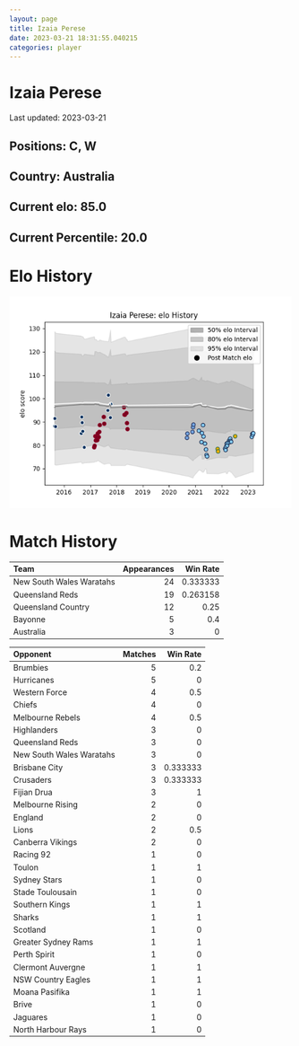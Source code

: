 ```yaml
---  
layout: page  
title: Izaia Perese  
date: 2023-03-21 18:31:55.040215  
categories: player  
---
```

# Izaia Perese


Last updated: 2023-03-21
## Positions: C, W

## Country: Australia

## Current elo: 85.0

## Current Percentile: 20.0

# Elo History


![elo history](history_IzaiaPerese.png)
# Match History


| Team                     |   Appearances |   Win Rate |
|:-------------------------|--------------:|-----------:|
| New South Wales Waratahs |            24 |   0.333333 |
| Queensland Reds          |            19 |   0.263158 |
| Queensland Country       |            12 |   0.25     |
| Bayonne                  |             5 |   0.4      |
| Australia                |             3 |   0        |

| Opponent                 |   Matches |   Win Rate |
|:-------------------------|----------:|-----------:|
| Brumbies                 |         5 |   0.2      |
| Hurricanes               |         5 |   0        |
| Western Force            |         4 |   0.5      |
| Chiefs                   |         4 |   0        |
| Melbourne Rebels         |         4 |   0.5      |
| Highlanders              |         3 |   0        |
| Queensland Reds          |         3 |   0        |
| New South Wales Waratahs |         3 |   0        |
| Brisbane City            |         3 |   0.333333 |
| Crusaders                |         3 |   0.333333 |
| Fijian Drua              |         3 |   1        |
| Melbourne Rising         |         2 |   0        |
| England                  |         2 |   0        |
| Lions                    |         2 |   0.5      |
| Canberra Vikings         |         2 |   0        |
| Racing 92                |         1 |   0        |
| Toulon                   |         1 |   1        |
| Sydney Stars             |         1 |   0        |
| Stade Toulousain         |         1 |   0        |
| Southern Kings           |         1 |   1        |
| Sharks                   |         1 |   1        |
| Scotland                 |         1 |   0        |
| Greater Sydney Rams      |         1 |   1        |
| Perth Spirit             |         1 |   0        |
| Clermont Auvergne        |         1 |   1        |
| NSW Country Eagles       |         1 |   1        |
| Moana Pasifika           |         1 |   1        |
| Brive                    |         1 |   0        |
| Jaguares                 |         1 |   0        |
| North Harbour Rays       |         1 |   0        |